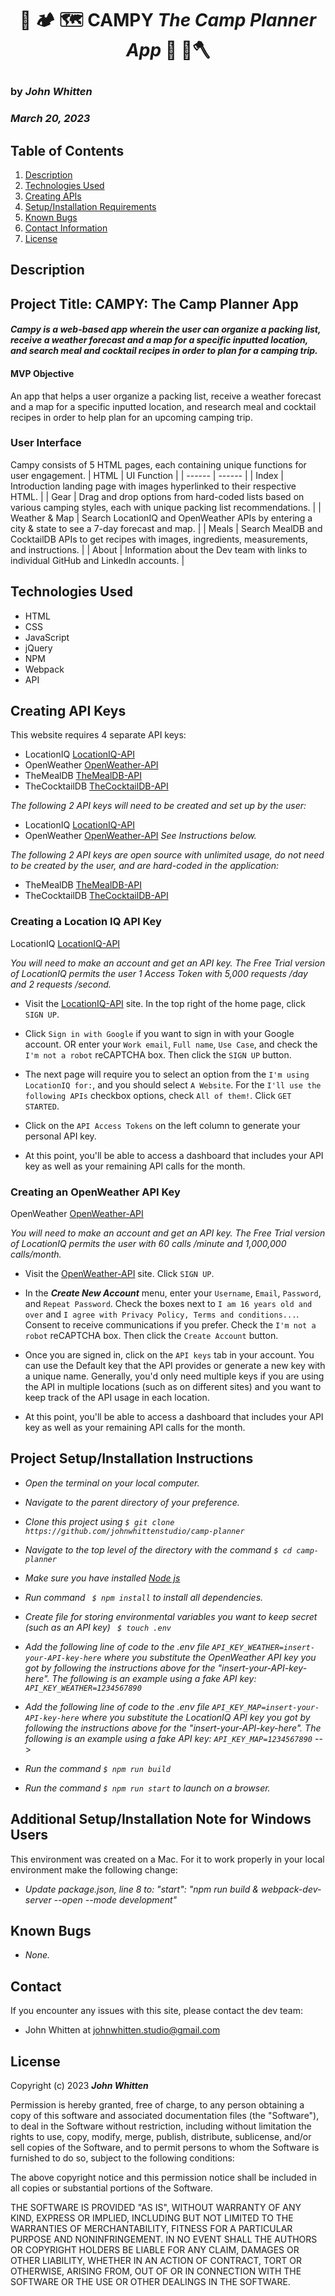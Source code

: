# <p align="center"> 🥾 🏕️ 🗺️ **CAMPY _The Camp Planner App_** 🚣 🥘🪓 </p>

### by _**John Whitten**_

### _March 20, 2023_

## Table of Contents

1. [Description](#description)
2. [Technologies Used](#technologies)
3. [Creating APIs](#api)
4. [Setup/Installation Requirements](#setup)
5. [Known Bugs](#bugs)
6. [Contact Information](#contact)
7. [License](#license)

## Description <a id="description"></a>

## Project Title: CAMPY: The Camp Planner App

#### _Campy is a web-based app wherein the user can organize a packing list, receive a weather forecast and a map for a specific inputted location, and search meal and cocktail recipes in order to plan for a camping trip._


#### MVP Objective

An app that helps a user organize a packing list, receive a weather forecast and a map for a specific inputted location, and research meal and cocktail recipes in order to help plan for an upcoming camping trip.

### User Interface

Campy consists of 5 HTML pages, each containing unique functions for user engagement.
| HTML | UI Function |
| ------ | ------ |
| Index | Introduction landing page with images hyperlinked to their respective HTML. |
| Gear | Drag and drop options from hard-coded lists based on various camping styles, each with unique packing list recommendations. |
| Weather & Map | Search LocationIQ and OpenWeather APIs by entering a city & state to see a 7-day forecast and map. |
| Meals | Search MealDB and CocktailDB APIs to get recipes with images, ingredients, measurements, and instructions. |
| About | Information about the Dev team with links to individual GitHub and LinkedIn accounts. |


<!-- ## Github Pages Link -->

<!-- ### [Campy: The Camp Planner App ](https://johnwhittenstudio.github.io/camp-planner/)  -->

## Technologies Used <a id="technologies"></a>

* HTML
* CSS
* JavaScript
* jQuery
* NPM
* Webpack
* API


## Creating API Keys <a id="api"></a>

This website requires 4 separate API keys:

- LocationIQ [LocationIQ-API](https://locationiq.com/)
- OpenWeather [OpenWeather-API](https://openweathermap.org/api)
- TheMealDB [TheMealDB-API](https://www.themealdb.com/)
- TheCocktailDB [TheCocktailDB-API](https://www.thecocktaildb.com/)

_The following 2 API keys will need to be created and set up by the user:_

- LocationIQ [LocationIQ-API](https://locationiq.com/)
- OpenWeather [OpenWeather-API](https://openweathermap.org/api)
  _See Instructions below._

_The following 2 API keys are open source with unlimited usage, do not need to be created by the user, and are hard-coded in the application:_

- TheMealDB [TheMealDB-API](https://www.themealdb.com/)
- TheCocktailDB [TheCocktailDB-API](https://www.thecocktaildb.com/)

### Creating a Location IQ API Key

LocationIQ [LocationIQ-API](https://locationiq.com/)

_You will need to make an account and get an API key. The Free Trial version of LocationIQ permits the user 1 Access Token with 5,000 requests /day and 2 requests /second._

- Visit the [LocationIQ-API](https://locationiq.com/) site. In the top right of the home page, click `SIGN UP`.

- Click `Sign in with Google` if you want to sign in with your Google account. OR enter your `Work email`, `Full name`, `Use Case`, and check the `I'm not a robot` reCAPTCHA box. Then click the `SIGN UP` button.

- The next page will require you to select an option from the `I'm using LocationIQ for:`, and you should select `A Website`. For the `I'll use the following APIs` checkbox options, check `All of them!`. Click `GET STARTED`.

- Click on the `API Access Tokens` on the left column to generate your personal API key.

- At this point, you'll be able to access a dashboard that includes your API key as well as your remaining API calls for the month.

### Creating an OpenWeather API Key

OpenWeather [OpenWeather-API](https://openweathermap.org/api)

_You will need to make an account and get an API key. The Free Trial version of LocationIQ permits the user with 60 calls /minute and 1,000,000 calls/month._

- Visit the [OpenWeather-API](https://openweathermap.org/api) site. Click `SIGN UP`.

- In the _**Create New Account**_ menu, enter your `Username`, `Email`, `Password`, and `Repeat Password`. Check the boxes next to `I am 16 years old and over` and `I agree with Privacy Policy, Terms and conditions...`. Consent to receive communications if you prefer. Check the `I'm not a robot` reCAPTCHA box. Then click the `Create Account` button.

- Once you are signed in, click on the `API keys` tab in your account. You can use the Default key that the API provides or generate a new key with a unique name. Generally, you'd only need multiple keys if you are using the API in multiple locations (such as on different sites) and you want to keep track of the API usage in each location.

- At this point, you'll be able to access a dashboard that includes your API key as well as your remaining API calls for the month.

## Project Setup/Installation Instructions <a id="setup"></a>

- _Open the terminal on your local computer._

- _Navigate to the parent directory of your preference._

- _Clone this project using `$ git clone https://github.com/johnwhittenstudio/camp-planner`_

- _Navigate to the top level of the directory with the command `$ cd camp-planner`_

- _Make sure you have installed [Node js](https://nodejs.org/en/)_

- _Run command ` $ npm install` to install all dependencies._

- _Create file for storing environmental variables you want to keep secret (such as an API key) ` $ touch .env`_

- _Add the following line of code to the .env file `API_KEY_WEATHER=insert-your-API-key-here` where you substitute the OpenWeather API key you got by following the instructions above for the "insert-your-API-key-here". The following is an example using a fake API key: `API_KEY_WEATHER=1234567890`_

- _Add the following line of code to the .env file `API_KEY_MAP=insert-your-API-key-here` where you substitute the LocationIQ API key you got by following the instructions above for the "insert-your-API-key-here". The following is an example using a fake API key: `API_KEY_MAP=1234567890`_ -->

- _Run the command `$ npm run build`_

- _Run the command `$ npm run start` to launch on a browser._

## Additional Setup/Installation Note for Windows Users

This environment was created on a Mac. For it to work properly in your local environment make the following change:

- _Update package.json, line 8 to: "start": "npm run build & webpack-dev-server --open --mode development"_

## Known Bugs <a id="bugs"></a>

- _None._


## Contact <a id="contact"></a>

If you encounter any issues with this site, please contact the dev team:

- John Whitten at [johnwhitten.studio@gmail.com](mailto:johnwhitten.studio@gmail.com)


## License <a id="license"></a>

Copyright (c) 2023 **_John Whitten_**

Permission is hereby granted, free of charge, to any person obtaining a copy of this software and associated documentation files (the "Software"), to deal in the Software without restriction, including without limitation the rights to use, copy, modify, merge, publish, distribute, sublicense, and/or sell copies of the Software, and to permit persons to whom the Software is furnished to do so, subject to the following conditions:

The above copyright notice and this permission notice shall be included in all copies or substantial portions of the Software.

THE SOFTWARE IS PROVIDED "AS IS", WITHOUT WARRANTY OF ANY KIND, EXPRESS OR IMPLIED, INCLUDING BUT NOT LIMITED TO THE WARRANTIES OF MERCHANTABILITY, FITNESS FOR A PARTICULAR PURPOSE AND NONINFRINGEMENT. IN NO EVENT SHALL THE AUTHORS OR COPYRIGHT HOLDERS BE LIABLE FOR ANY CLAIM, DAMAGES OR OTHER LIABILITY, WHETHER IN AN ACTION OF CONTRACT, TORT OR OTHERWISE, ARISING FROM, OUT OF OR IN CONNECTION WITH THE SOFTWARE OR THE USE OR OTHER DEALINGS IN THE SOFTWARE.